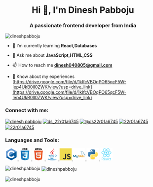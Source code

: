 <h1 align="center">Hi 👋, I'm Dinesh Pabboju</h1>
<h3 align="center">A passionate frontend developer from India</h3>

<p align="left"> <img src="https://komarev.com/ghpvc/?username=dineshpabboju&label=Profile%20views&color=0e75b6&style=flat" alt="dineshpabboju" /> </p>

- 🌱 I’m currently learning **React,Databases**

- 💬 Ask me about **JavaScript,HTML,CSS**

- 📫 How to reach me **dinesh040805@gmail.com**

- 📄 Know about my experiences [https://drive.google.com/file/d/1kIfcVBOqPO65qcF5W-Iep4UkB0lI0ZWK/view?usp=drive_link](https://drive.google.com/file/d/1kIfcVBOqPO65qcF5W-Iep4UkB0lI0ZWK/view?usp=drive_link)

<h3 align="left">Connect with me:</h3>
<p align="left">
<a href="https://linkedin.com/in/dinesh pabboju" target="blank"><img align="center" src="https://raw.githubusercontent.com/rahuldkjain/github-profile-readme-generator/master/src/images/icons/Social/linked-in-alt.svg" alt="dinesh pabboju" height="30" width="40" /></a>
<a href="https://www.codechef.com/users/ds_22r01a6745" target="blank"><img align="center" src="https://cdn.jsdelivr.net/npm/simple-icons@3.1.0/icons/codechef.svg" alt="ds_22r01a6745" height="30" width="40" /></a>
<a href="https://www.hackerrank.com/@ds22r01a6745" target="blank"><img align="center" src="https://raw.githubusercontent.com/rahuldkjain/github-profile-readme-generator/master/src/images/icons/Social/hackerrank.svg" alt="@ds22r01a6745" height="30" width="40" /></a>
<a href="https://codeforces.com/profile/22r01a6745" target="blank"><img align="center" src="https://raw.githubusercontent.com/rahuldkjain/github-profile-readme-generator/master/src/images/icons/Social/codeforces.svg" alt="22r01a6745" height="30" width="40" /></a>
<a href="https://www.leetcode.com/22r01a6745" target="blank"><img align="center" src="https://raw.githubusercontent.com/rahuldkjain/github-profile-readme-generator/master/src/images/icons/Social/leet-code.svg" alt="22r01a6745" height="30" width="40" /></a>
</p>

<h3 align="left">Languages and Tools:</h3>
<p align="left"> <a href="https://www.cprogramming.com/" target="_blank" rel="noreferrer"> <img src="https://raw.githubusercontent.com/devicons/devicon/master/icons/c/c-original.svg" alt="c" width="40" height="40"/> </a> <a href="https://www.w3schools.com/css/" target="_blank" rel="noreferrer"> <img src="https://raw.githubusercontent.com/devicons/devicon/master/icons/css3/css3-original-wordmark.svg" alt="css3" width="40" height="40"/> </a> <a href="https://www.w3.org/html/" target="_blank" rel="noreferrer"> <img src="https://raw.githubusercontent.com/devicons/devicon/master/icons/html5/html5-original-wordmark.svg" alt="html5" width="40" height="40"/> </a> <a href="https://www.java.com" target="_blank" rel="noreferrer"> <img src="https://raw.githubusercontent.com/devicons/devicon/master/icons/java/java-original.svg" alt="java" width="40" height="40"/> </a> <a href="https://developer.mozilla.org/en-US/docs/Web/JavaScript" target="_blank" rel="noreferrer"> <img src="https://raw.githubusercontent.com/devicons/devicon/master/icons/javascript/javascript-original.svg" alt="javascript" width="40" height="40"/> </a> <a href="https://www.mysql.com/" target="_blank" rel="noreferrer"> <img src="https://raw.githubusercontent.com/devicons/devicon/master/icons/mysql/mysql-original-wordmark.svg" alt="mysql" width="40" height="40"/> </a> <a href="https://www.python.org" target="_blank" rel="noreferrer"> <img src="https://raw.githubusercontent.com/devicons/devicon/master/icons/python/python-original.svg" alt="python" width="40" height="40"/> </a> <a href="https://reactjs.org/" target="_blank" rel="noreferrer"> <img src="https://raw.githubusercontent.com/devicons/devicon/master/icons/react/react-original-wordmark.svg" alt="react" width="40" height="40"/> </a> </p>

<p><img align="left" src="https://github-readme-stats.vercel.app/api/top-langs?username=dineshpabboju&show_icons=true&locale=en&layout=compact" alt="dineshpabboju" /></p>

<p>&nbsp;<img align="center" src="https://github-readme-stats.vercel.app/api?username=dineshpabboju&show_icons=true&locale=en" alt="dineshpabboju" /></p>

<p><img align="center" src="https://github-readme-streak-stats.herokuapp.com/?user=dineshpabboju&" alt="dineshpabboju" /></p>
